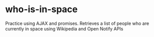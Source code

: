 # who-is-in-space
Practice using AJAX and promises.
Retrieves a list of people who are currently in space using Wikipedia and Open Notify APIs
